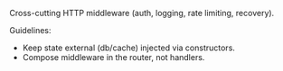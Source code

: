 Cross-cutting HTTP middleware (auth, logging, rate limiting, recovery).

Guidelines:
- Keep state external (db/cache) injected via constructors.
- Compose middleware in the router, not handlers.
